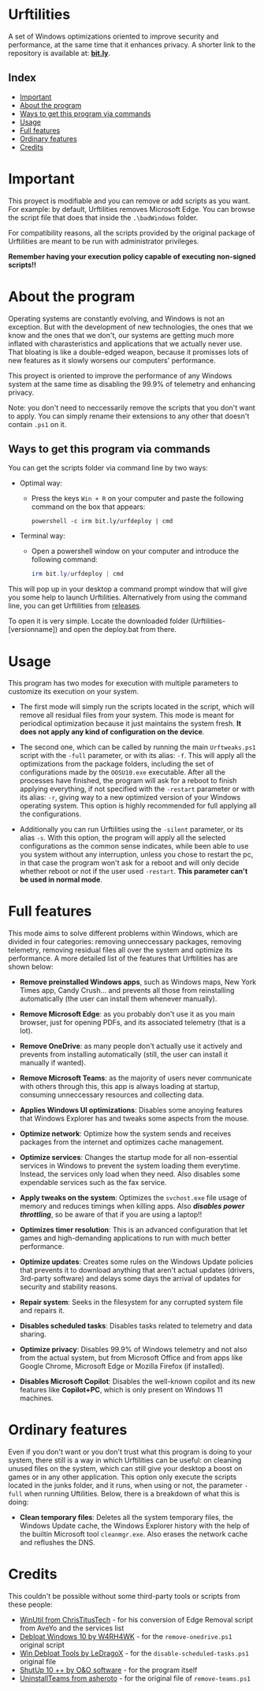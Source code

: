 # Urftilities

A set of Windows optimizations oriented to improve security and performance, at the same time that it enhances privacy. A shorter link to the repository is available at: [**bit.ly**](https://bit.ly/urftilities).

Index
-----

* [Important](#important)
* [About the program](#about-the-program)
* [Ways to get this program via commands](#ways-to-get-this-program-via-commands)
* [Usage](#usage)
* [Full features](#full-features)
* [Ordinary features](#ordinary-features)
* [Credits](#credits)

# Important

This proyect is modifiable and you can remove or add scripts as you want. For example: by default, Urftilities removes Microsoft Edge. You can browse the script file that does that inside the `.\badWindows` folder.

For compatibility reasons, all the scripts provided by the original package of Urftilities are meant to be run with administrator privileges.

**Remember having your execution policy capable of executing non-signed scripts!!**

# About the program

Operating systems are constantly evolving, and Windows is not an exception. But with the development of new technologies, the ones that we know and the ones that we don't, our systems are getting much more inflated with charasteristics and applications that we actually never use. That bloating is like a double-edged weapon, because it promisses lots of new features as it slowly worsens our computers' performance.

This proyect is oriented to improve the performance of any Windows system at the same time as disabling the 99.9% of telemetry and enhancing privacy.

Note: you don't need to neccessarily remove the scripts that you don't want to apply. You can simply rename their extensions to any other that doesn't contain  `.ps1` on it.

## Ways to get this program via commands

You can get the scripts folder via command line by two ways:

* Optimal way:

  - Press the keys `Win + R` on your computer and paste the following command on the box that appears:
    ```batch
    powershell -c irm bit.ly/urfdeploy | cmd
    ```
* Terminal way:

  - Open a powershell window on your computer and introduce the following command:
    ```powershell
    irm bit.ly/urfdeploy | cmd
    ```

This will pop up in your desktop a command prompt window that will give you some help to launch Urftilities.
Alternatively from using the command line, you can get Urftilities from [releases](https://github.com/psfer07/Urftilities/releases).

To open it is very simple. Locate the downloaded folder (Urftilities-[versionname]) and open the deploy.bat from there.

# Usage

This program has two modes for execution with multiple parameters to customize its execution on your system.

* The first mode will simply run the scripts located in the script, which will remove all residual files from your system. This mode is meant for periodical optimization because it just maintains the system fresh. **It does not apply any kind of configuration on the device**.

* The second one, which can be called by running the main `Urftweaks.ps1` script with the `-full` parameter, or with its alias: `-f`. This will apply all the optimizations from the package folders, including the set of configurations made by the `OOSU10.exe` executable. After all the processes have finished, the program will ask for a reboot to finish applying everything, if not specified with the `-restart` parameter or with its alias: `-r`, giving way to a new optimized version of your Windows operating system. This option is highly recommended for full applying all the configurations.

* Additionally you can run Urftilities using the `-silent` parameter, or its alias `-s`. With this option, the program will apply all the selected configurations as the common sense indicates, while been able to use you system without any interruption, unless you chose to restart the pc, in that case the program won't ask for a reboot and will only decide whether reboot or not if the user used `-restart`. **This parameter can't be used in normal mode**.

# Full features

This mode aims to solve different problems within Windows, which are divided in four categories: removing unneccessary packages, removing telemetry, removing residual files all over the system and optimize its performance. A more detailed list of the features that Urftilities has are shown below:

* **Remove preinstalled Windows apps**, such as Windows maps, New York Times app, Candy Crush... and prevents all those from reinstalling automatically (the user can install them whenever manually).

* **Remove Microsoft Edge**: as you probably don't use it as you main browser, just for opening PDFs, and its associated telemetry (that is a lot).

* **Remove OneDrive**: as many people don't actually use it actively and prevents from installing automatically (still, the user can install it manually if wanted).

* **Remove Microsoft Teams**: as the majority of users never communicate with others through this, this app is always loading at startup, consuming unneccessary resources and collecting data.

* **Applies Windows UI optimizations**: Disables some anoying features that Windows Explorer has and tweaks some aspects from the mouse.

* **Optimize network**: Optimize how the system sends and receives packages from the internet and optimizes cache management.

* **Optimize services**: Changes the startup mode for all non-essential services in Windows to prevent the system loading them everytime. Instead, the services only load when they need. Also disables some
  expendable services such as the fax service.

* **Apply tweaks on the system**: Optimizes the `svchost.exe` file usage of memory and reduces timings when killing apps. Also ***disables power throttling***, so be aware of that if you are using a laptop!!

* **Optimizes timer resolution**: This is an advanced configuration that let games and high-demanding applications to run with much better performance.

* **Optimize updates**: Creates some rules on the Windows Update policies that prevents it to download anything that aren't actual updates (drivers, 3rd-party software) and delays some days the arrival of updates for security and stability reasons.

* **Repair system**: Seeks in the filesystem for any corrupted system file and repairs it.

* **Disables scheduled tasks**: Disables tasks related to telemetry and data sharing.

* **Optimize privacy**: Disables 99.9% of Windows telemetry and not also from the actual system, but from Microsoft Office and from apps like Google Chrome, Microsoft Edge or Mozilla Firefox (if installed).

* **Disables Microsoft Copilot**: Disables the well-known copilot and its new features like **Copilot+PC**, which is only present on Windows 11 machines.

# Ordinary features

Even if you don't want or you don't trust what this program is doing to your system, there still is a way in which Urftilities can be useful: on cleaning unused files on the system, which can still give your desktop a boost on games or in any other application. This option only execute the scripts located in the junks folder, and it runs, when using or not, the parameter `-full` when running Uftilities. Below, there is a breakdown of what this is doing:

* **Clean temporary files**: Deletes all the system temporary files, the Windows Update cache, the Windows Explorer history with the help of the builtin Microsoft tool `cleanmgr.exe`. Also erases the network cache and reflushes the DNS.

# Credits

This couldn't be possible without some third-party tools or scripts from these people:

- [WinUtil from ChrisTitusTech](https://github.com/ChrisTitusTech/winutil) - for his conversion of Edge Removal script from AveYo and the services list
- [Debloat Windows 10 by W4RH4WK](https://github.com/W4RH4WK/Debloat-Windows-10) - for the `remove-onedrive.ps1` original script
- [Win Debloat Tools by LeDragoX](https://github.com/LeDragoX/Win-Debloat-Tools) - for the `disable-scheduled-tasks.ps1` original file
- [ShutUp 10 ++ by O&amp;O software](https://www.oo-software.com/en/shutup10) - for the program itself
- [UninstallTeams from asheroto](https://github.com/asheroto/UninstallTeams) - for the original file of `remove-teams.ps1`
